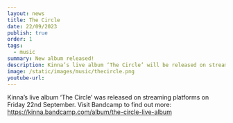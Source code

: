 ```yaml
---
layout: news
title: The Circle
date: 22/09/2023
publish: true
order: 1
tags:
  - music
summary: New album released!
description: Kinna’s live album ‘The Circle’ will be released on streaming platforms on Friday 22nd September. Visit Bandcamp to find out more.
image: /static/images/music/thecircle.png
youtube-url:
---
```


Kinna’s live album ‘The Circle’ was released on streaming platforms on Friday 22nd September. Visit Bandcamp to find out more: <https://kinna.bandcamp.com/album/the-circle-live-album>
